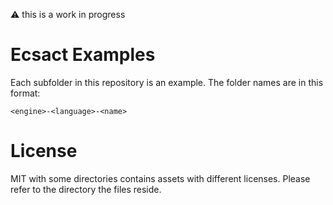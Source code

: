 :warning: this is a work in progress

# Ecsact Examples

Each subfolder in this repository is an example. The folder names are in this format:

```
<engine>-<language>-<name>
```

# License

MIT with some directories contains assets with different licenses. Please refer to the directory the files reside.

